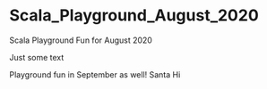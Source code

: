 # Scala_Playground_August_2020
Scala Playground Fun for August 2020

Just some text

Playground fun in September as well!
Santa Hi
